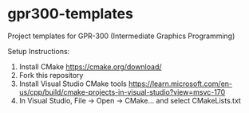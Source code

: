 # gpr300-templates
Project templates for GPR-300 (Intermediate Graphics Programming)

Setup Instructions:
1. Install CMake https://cmake.org/download/
2. Fork this repository
3. Install Visual Studio CMake tools https://learn.microsoft.com/en-us/cpp/build/cmake-projects-in-visual-studio?view=msvc-170
4. In Visual Studio, File -> Open -> CMake... and select CMakeLists.txt
